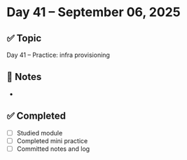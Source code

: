 # Day 41 – September 06, 2025

## ✅ Topic
Day 41 – Practice: infra provisioning

## 📝 Notes
- 

## ✅ Completed
- [ ] Studied module
- [ ] Completed mini practice
- [ ] Committed notes and log
